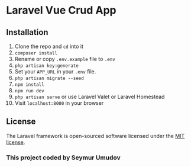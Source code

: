 # Laravel Vue Crud App

## Installation

1. Clone the repo and `cd` into it
1. `composer install`
1. Rename or copy `.env.example` file to `.env`
1. `php artisan key:generate`
1. Set your `APP_URL` in your `.env` file.
1. `php artisan migrate --seed`
1. `npm install`
1. `npm run dev`
1. `php artisan serve` or use Laravel Valet or Laravel Homestead
1. Visit `localhost:8000` in your browser

## License

The Laravel framework is open-sourced software licensed under the [MIT license](https://opensource.org/licenses/MIT).

### This project coded by Seymur Umudov
